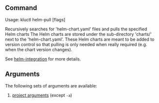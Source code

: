<!-- This comment is uncommented when auto-synced to www-kluctl.io

---
title: "helm-pull"
linkTitle: "helm-pull"
weight: 10
description: >
    helm-pull command
---
-->

## Command
<!-- BEGIN SECTION "helm-pull" "Usage" false -->
Usage: kluctl helm-pull [flags]

Recursively searches for 'helm-chart.yaml' files and pulls the specified Helm charts
The Helm charts are stored under the sub-directory 'charts/<chart-name>' next to the
'helm-chart.yaml'. These Helm charts are meant to be added to version control so that
pulling is only needed when really required (e.g. when the chart version changes).

<!-- END SECTION -->

See [helm-integration](../deployments/helm.md) for more details.

## Arguments
The following sets of arguments are available:
1. [project arguments](./common-arguments.md#project-arguments) (except `-a`)
